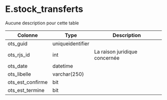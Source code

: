 # E.stock_transferts

Aucune description pour cette table

Colonne|Type|Description
---|---|---
ots_guid|uniqueidentifier|
ots_rjs_id|int|La raison juridique concernée 
ots_date|datetime|
ots_libelle|varchar(250)|
ots_est_confirme|bit|
ots_est_termine|bit|

